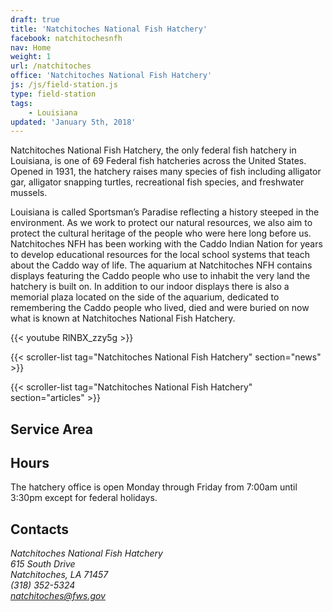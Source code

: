 ```yaml
---
draft: true
title: 'Natchitoches National Fish Hatchery'
facebook: natchitochesnfh
nav: Home
weight: 1
url: /natchitoches
office: 'Natchitoches National Fish Hatchery'
js: /js/field-station.js
type: field-station
tags:
    - Louisiana
updated: 'January 5th, 2018'
---
```


Natchitoches National Fish Hatchery, the only federal fish hatchery in Louisiana, is one of 69 Federal fish hatcheries across the United States. Opened in 1931, the hatchery raises many species of fish including alligator gar, alligator snapping turtles, recreational fish species, and freshwater mussels.  

Louisiana is called Sportsman’s Paradise reflecting a history steeped in the environment.  As we work to protect our natural resources, we also aim to protect the cultural heritage of the people who were here long before us.  Natchitoches NFH has been working with the Caddo Indian Nation for years to develop educational resources for the local school systems that teach about the Caddo way of life.  The aquarium at Natchitoches NFH contains displays featuring the Caddo people who use to inhabit the very land the hatchery is built on.  In addition to our indoor displays there is also a memorial plaza located on the side of the aquarium, dedicated to remembering the Caddo people who lived, died and were buried on now what is known at Natchitoches National Fish Hatchery.

{{< youtube RlNBX_zzy5g >}}

{{< scroller-list tag="Natchitoches National Fish Hatchery" section="news" >}}

{{< scroller-list tag="Natchitoches National Fish Hatchery" section="articles" >}}

## Service Area

## Hours

The hatchery office is open Monday through Friday from 7:00am until 3:30pm except for federal holidays.

## Contacts

<address>
  Natchitoches National Fish Hatchery <br>
  615 South Drive <br>
  Natchitoches, LA 71457 <br>
  (318) 352-5324 <br>
  <a href="mailto:natchitoches@fws.gov">natchitoches@fws.gov</a> <br>
</address>
